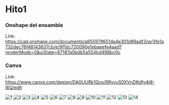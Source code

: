 # Hito1

### Onshape del ensamble

Link: https://cad.onshape.com/documents/a855979651da4e301d89adf3/w/3fe1a732dec76f48143637cb/e/9f1dc720090e1ebaeefe4aad?renderMode=0&uiState=67187a0bdb5a554bd498bc0c

### Canva

Link: https://www.canva.com/design/DAGUURk1Qys/9RvyuS0XVnDKdfv4t8-I6Q/edit

![1](https://github.com/user-attachments/assets/d6ec7b4b-b77f-4ac6-9037-b452c0d49243)
![2](https://github.com/user-attachments/assets/5d2f5c90-7a1b-4f89-8561-3b43ac605682)
![3](https://github.com/user-attachments/assets/c6b6e64e-c1a5-4112-95c9-186ed12ff752)
![4](https://github.com/user-attachments/assets/8c77b54b-9e8a-43ed-85da-43a7f594a96b)
![5](https://github.com/user-attachments/assets/0ef22daf-bd16-4ff3-979a-0e009b3dacd9)
![6](https://github.com/user-attachments/assets/7261f46c-b3dc-4815-8245-df6afeaa6308)
![7](https://github.com/user-attachments/assets/9917e8d0-a4de-4e77-bf4f-8aaaee1c030a)
![8](https://github.com/user-attachments/assets/a4667ab1-dd52-46de-982d-b59a31291209)
![9](https://github.com/user-attachments/assets/a97750b8-d29d-4cd6-8937-0cb9c2e964b7)
![10](https://github.com/user-attachments/assets/f3e5f635-960f-4d69-b3e7-a3bfff99f933)
![11](https://github.com/user-attachments/assets/11977a56-5c7c-4ba7-a06c-d7a42469518f)
![12](https://github.com/user-attachments/assets/8b435574-dc71-4e7d-83a6-d661d291cd91)
![13](https://github.com/user-attachments/assets/19b2dd4d-a349-4d64-a46e-e16338ec14d3)
![14](https://github.com/user-attachments/assets/2592587d-0a4a-4f84-a935-abaa3b5b44a4)
